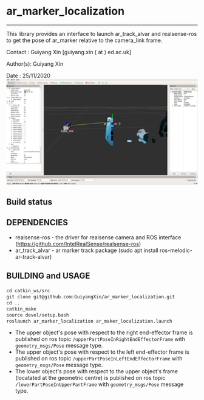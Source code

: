 # ar_marker_localization
-----------------------------------------------------------------

This library provides an interface to launch ar_track_alvar and realsense-ros to get the pose of ar_marker relative to the camera_link frame.

Contact  : Guiyang Xin [guiyang.xin ( at ) ed.ac.uk]

Author(s): Guiyang Xin

Date     : 25/11/2020
![Camera in Rviz](doc/coverPhoto.png?raw=true "Camera in Rviz")
## Build status

DEPENDENCIES
-----------------------------------------------------------------
* realsense-ros - the driver for realsense camera and ROS interface (https://github.com/IntelRealSense/realsense-ros)
* ar_track_alvar - ar marker track package (sudo apt install ros-melodic-ar-track-alvar)

BUILDING and USAGE
--------------------
```
cd catkin_ws/src
git clone git@github.com:GuiyangXin/ar_marker_localization.git
cd ..
catkin_make
source devel/setup.bash
roslaunch ar_marker_localization ar_maker_localization.launch
```
* The upper object's pose with respect to the right end-effector frame is published on ros topic `/upperPartPoseInRightEndEffectorFrame` with ``geometry_msgs/Pose`` message type.
* The upper object's pose with respect to the left end-effector frame is published on ros topic `/upperPartPoseInLeftEndEffectorFrame` with ``geometry_msgs/Pose`` message type.
* The lower object's pose with respect to the upper object's frame (locatated at the geometric centre) is published on ros topic `/lowerPartPoseInUpperPartFrame` with ``geometry_msgs/Pose`` message type.


